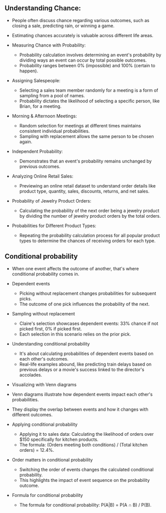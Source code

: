 ## Understanding Chance:
  - People often discuss chance regarding various outcomes, such as closing a sale, predicting rain, or winning a game.
  - Estimating chances accurately is valuable across different life areas.

- Measuring Chance with Probability:
  - Probability calculation involves determining an event's probability by dividing ways an event can occur by total possible outcomes.
  - Probability ranges between 0% (impossible) and 100% (certain to happen).

- Assigning Salespeople:
  - Selecting a sales team member randomly for a meeting is a form of sampling from a pool of names.
  - Probability dictates the likelihood of selecting a specific person, like Brian, for a meeting.

- Morning & Afternoon Meetings:
  - Random selection for meetings at different times maintains consistent individual probabilities.
  - Sampling with replacement allows the same person to be chosen again.

- Independent Probability:
  - Demonstrates that an event's probability remains unchanged by previous outcomes.

- Analyzing Online Retail Sales:
  - Previewing an online retail dataset to understand order details like product type, quantity, sales, discounts, returns, and net sales.

- Probability of Jewelry Product Orders:
  - Calculating the probability of the next order being a jewelry product by dividing the number of jewelry product orders by the total orders.

- Probabilities for Different Product Types:
  - Repeating the probability calculation process for all popular product types to determine the chances of receiving orders for each type.

## Conditional probability
- When one event affects the outcome of another, that's where conditional probability comes in.
- Dependent events
  - Picking without replacement changes probabilities for subsequent picks.
  - The outcome of one pick influences the probability of the next.
- Sampling without replacement
  - Claire's selection showcases dependent events: 33% chance if not picked first, 0% if picked first.
  - Each selection in this scenario relies on the prior pick.

- Understanding conditional probability
  - It's about calculating probabilities of dependent events based on each other's outcomes.
  - Real-life examples abound, like predicting train delays based on previous delays or a movie's success linked to the director's accolades.

- Visualizing with Venn diagrams
 - Venn diagrams illustrate how dependent events impact each other's probabilities.
 - They display the overlap between events and how it changes with different outcomes.

- Applying conditional probability
  - Applying it to sales data: Calculating the likelihood of orders over $150 specifically for kitchen products.
  - The formula: (Orders meeting both conditions) / (Total kitchen orders) = 12.4%.

- Order matters in conditional probability
  - Switching the order of events changes the calculated conditional probability.
  - This highlights the impact of event sequence on the probability outcome.
- Formula for conditional probability
  - The formula for conditional probability: P(A|B) = P(A ∩ B) / P(B).
